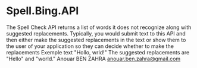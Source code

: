 # Spell.Bing.API
The Spell Check API returns a list of words it does not recognize along with suggested replacements. Typically, you would submit text to this API and then either make the suggested replacements in the text or show them to the user of your application so they can decide whether to make the replacements Exemple   text "Hollo, wrld!" The suggested replacements are "Hello" and "world."
Anouar BEN ZAHRA 
anouar.ben.zahra@gmail.com
